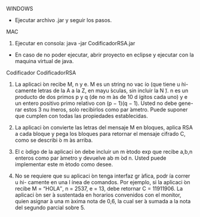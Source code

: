 WINDOWS
- Ejecutar archivo .jar y seguir los pasos.

MAC
1. Ejecutar en consola:
java -jar CodificadorRSA.jar

* En caso de no poder ejecutar, abrir proyecto en eclipse y ejecutar con la maquina virtual de java.


Codificador CodificadorRSA

1. La aplicaci ́on recibe M, n y e. M es un string no vac ́ıo (que tiene u ́ni- camente letras de la A a la Z, en mayu ́sculas, sin incluir la N ̃). n es un producto de dos primos p y q (de no m ́as de 10 d ́ıgitos cada uno) y e un entero positivo primo relativo con (p − 1)(q − 1). Usted no debe gene- rar estos 3 nu ́meros, solo recibirlos como par ́ametro. Puede suponer que cumplen con todas las propiedades establecidas.

2. La aplicaci ́on convierte las letras del mensaje M en bloques, aplica RSA a cada bloque y pega los bloques para retornar el mensaje cifrado C, como se describi ́o m ́as arriba.

3. El c ́odigo de la aplicaci ́on debe incluir un m ́etodo exp que recibe a,b,n enteros como par ́ametro y devuelve ab m ́od n. Usted puede implementar este m ́etodo como desee.

4. No se requiere que su aplicaci ́on tenga interfaz gr ́afica, podr ́ıa correr u ́ni- camente en una l ́ınea de comandos.
Por ejemplo, si la aplicaci ́on recibe M = “HOLA′′, n = 2537, e = 13, debe retornar C = 11911906.
La aplicaci ́on ser ́a sustentada en horarios convenidos con el monitor, quien asignar ́a una m ́axima nota de 0,6, la cual ser ́a sumada a la nota del segundo parcial sobre 5.
